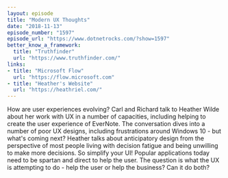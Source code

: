 ```yaml
---
layout: episode
title: "Modern UX Thoughts"
date: "2018-11-13"
episode_number: "1597"
episode_url: "https://www.dotnetrocks.com/?show=1597"
better_know_a_framework:
  title: "Truthfinder"
  url: "https://www.truthfinder.com/"
links:
- title: "Microsoft Flow"
  url: "https://flow.microsoft.com"
- title: "Heather's Website"
  url: "https://heathriel.com/"
---
```


How are user experiences evolving? Carl and Richard talk to Heather Wilde about her work with UX in a number of capacities, including helping to create the user experience of EverNote. The conversation dives into a number of poor UX designs, including frustrations around Windows 10 - but what's coming next? Heather talks about anticipatory design from the perspective of most people living with decision fatigue and being unwilling to make more decisions. So simplify your UI! Popular applications today need to be spartan and direct to help the user. The question is what the UX is attempting to do - help the user or help the business? Can it do both?
